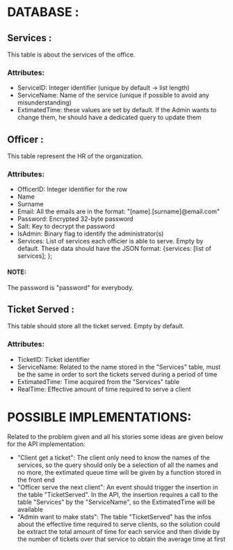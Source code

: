 # DATABASE : 
## Services :
This table is about the services of the office.
### Attributes:
- ServiceID: Integer identifier (unique by default -> list length)
- ServiceName: Name of the service (unique if possible to avoid any misunderstanding)
- ExtimatedTime: these values are set by default. If the Admin wants to change them, he should have a dedicated query to update them 
## Officer :
This table represent the HR of the organization.
### Attributes:
- OfficerID: Integer identifier for the row 
- Name 
- Surname
- Email: All the emails are in the format: "[name].[surname]@email.com"
- Password: Encrypted 32-byte password 
- Salt: Key to decrypt the password
- IsAdmin: Binary flag to identify the administrator(s)
- Services: List of services each officier is able to serve. Empty by default. These data should have the JSON format: {services: [list of services]; };
#### NOTE:
The password is "password" for everybody.
## Ticket Served :
This table should store all the ticket served. Empty by default.
### Attributes:
- TicketID: Ticket identifier
- ServiceName: Related to the name stored in the "Services" table, must be the same in order to sort the tickets served during a period of time
- ExtimatedTime: Time acquired from the "Services" table
- RealTime: Effective amount of time required to serve a client

# POSSIBLE IMPLEMENTATIONS:
Related to the problem given and all his stories some ideas are given below for the API implementation:

- "Client get a ticket": The client only need to know the names of the services, so the query should only be a selection of all the names and no more, the extimated queue time will be given by a function stored in the front end 
- "Officer serve the next client": An event should trigger the insertion in the table "TicketServed". In the API, the insertion requires a call to the table "Services" by the "ServiceName", so the ExtimatedTime will be available
- "Admin want to make stats": The table "TicketServed" has the infos about the effective time required to serve clients, so the solution could be extract the total amount of time for each service and then divide by the number of tickets over that service to obtain the average time at first  
